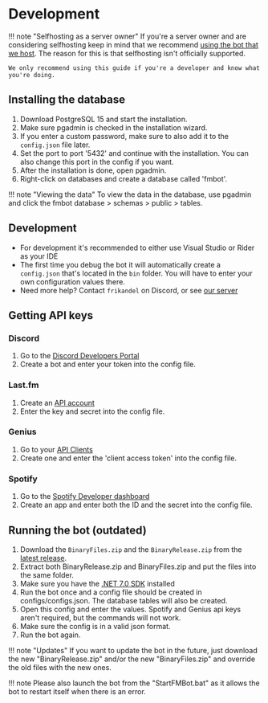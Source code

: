 # Development

!!! note "Selfhosting as a server owner"
    If you're a server owner and are considering selfhosting keep in mind that we recommend [using the bot that we host](http://invite.fmbot.xyz/). 
    The reason for this is that selfhosting isn't officially supported.

    We only recommend using this guide if you're a developer and know what you're doing.


## Installing the database
1. Download PostgreSQL 15 and start the installation.
2. Make sure pgadmin is checked in the installation wizard.
3. If you enter a custom password, make sure to also add it to the `config.json` file later.
4. Set the port to port '5432' and continue with the installation. You can also change this port in the config if you want.
5. After the installation is done, open pgadmin.
6. Right-click on databases and create a database called 'fmbot'.

!!! note "Viewing the data"
    To view the data in the database, use pgadmin and click the fmbot database > schemas > public > tables.

## Development
- For development it's recommended to either use Visual Studio or Rider as your IDE
- The first time you debug the bot it will automatically create a `config.json` that's located in the `bin` folder. You will have to enter your own configuration values there.
- Need more help? Contact `frikandel` on Discord, or see [our server](https://discord.gg/fmbot)

## Getting API keys

### Discord

1. Go to the [Discord Developers Portal](https://discord.com/developers/applications)
2. Create a bot and enter your token into the config file.

### Last.fm

1. Create an [API account](https://www.last.fm/api/account/create)
2. Enter the key and secret into the config file.

### Genius

1. Go to your [API Clients](https://genius.com/api-clients)
2. Create one and enter the 'client access token' into the config file.

### Spotify

1. Go to the [Spotify Developer dashboard](https://developer.spotify.com/dashboard/applications)
2. Create an app and enter both the ID and the secret into the config file.


## Running the bot (outdated)
1. Download the `BinaryFiles.zip` and the `BinaryRelease.zip` from the [latest release](https://github.com/fmbot-discord/fmbot/releases/latest).
2. Extract both BinaryRelease.zip and BinaryFiles.zip and put the files into the same folder. 
3. Make sure you have the [.NET 7.0 SDK](https://dotnet.microsoft.com/en-us/download/dotnet/7.0) installed
4. Run the bot once and a config file should be created in configs/configs.json. The database tables will also be created.
5. Open this config and enter the values. Spotify and Genius api keys aren't required, but the commands will not work.
6. Make sure the config is in a valid json format.
7. Run the bot again.

!!! note "Updates"
    If you want to update the bot in the future, just download the new "BinaryRelease.zip" and/or the new "BinaryFiles.zip" and override the old files with the new ones.

!!! note
    Please also launch the bot from the "StartFMBot.bat" as it allows the bot to restart itself when there is an error.